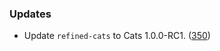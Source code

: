 ### Updates

* Update `refined-cats` to Cats 1.0.0-RC1. ([350][350])

[350]: https://github.com/fthomas/refined/pull/350
